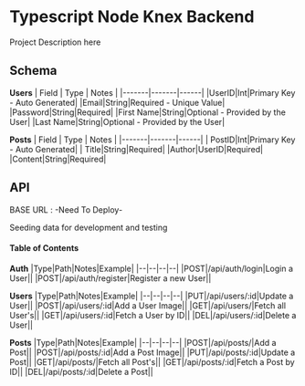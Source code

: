 # Typescript Node Knex Backend
Project Description here
## Schema
**Users**
| Field | Type | Notes |
|-------|-------|------|
|UserID|Int|Primary Key - Auto Generated|
|Email|String|Required - Unique Value|
|Password|String|Required|
|First Name|String|Optional - Provided by the User|
|Last Name|String|Optional - Provided by the User|

**Posts**
| Field | Type | Notes |
|-------|-------|------|
| PostID|Int|Primary Key - Auto Generated|
| Title|String|Required|
|Author|UserID|Required|
|Content|String|Required|
## API
BASE URL : -Need To Deploy-

Seeding data for development and testing
#### Table of Contents
**Auth**
|Type|Path|Notes|Example|
|--|--|--|--|
|POST|/api/auth/login|Login a User||
|POST|/api/auth/register|Register a new  User||

**Users**
|Type|Path|Notes|Example|
|--|--|--|--|
|PUT|/api/users/:id|Update a User||
|POST|/api/users/:id|Add a User Image||
|GET|/api/users/|Fetch all User's||
|GET|/api/users/:id|Fetch a User by ID||
|DEL|/api/users/:id|Delete a User||

**Posts**
|Type|Path|Notes|Example|
|--|--|--|--|
|POST|/api/posts/|Add a Post||
|POST|/api/posts/:id|Add a Post Image||
|PUT|/api/posts/:id|Update a Post||
|GET|/api/posts/|Fetch all Post's||
|GET|/api/posts/:id|Fetch a Post by ID||
|DEL|/api/posts/:id|Delete a Post||